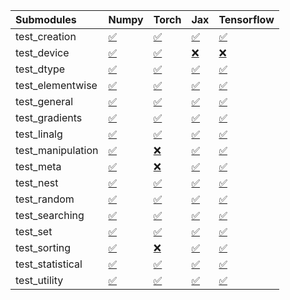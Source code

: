 | Submodules        | Numpy                                                                                                                           | Torch                                                                                                                           | Jax                                                                                                                             | Tensorflow                                                                                                                      |
|:------------------|:--------------------------------------------------------------------------------------------------------------------------------|:--------------------------------------------------------------------------------------------------------------------------------|:--------------------------------------------------------------------------------------------------------------------------------|:--------------------------------------------------------------------------------------------------------------------------------|
| test_creation     | <a href="https://github.com/unifyai/ivy/runs/7881103526?check_suite_focus=true" rel="noopener noreferrer" target="_blank">✅</a> | <a href="https://github.com/unifyai/ivy/runs/7881106276?check_suite_focus=true" rel="noopener noreferrer" target="_blank">✅</a> | <a href="https://github.com/unifyai/ivy/runs/7881108762?check_suite_focus=true" rel="noopener noreferrer" target="_blank">✅</a> | <a href="https://github.com/unifyai/ivy/runs/7881111454?check_suite_focus=true" rel="noopener noreferrer" target="_blank">✅</a> |
| test_device       | <a href="https://github.com/unifyai/ivy/runs/7881103701?check_suite_focus=true" rel="noopener noreferrer" target="_blank">✅</a> | <a href="https://github.com/unifyai/ivy/runs/7881106427?check_suite_focus=true" rel="noopener noreferrer" target="_blank">✅</a> | <a href="https://github.com/unifyai/ivy/runs/7881108982?check_suite_focus=true" rel="noopener noreferrer" target="_blank">❌</a> | <a href="https://github.com/unifyai/ivy/runs/7881111633?check_suite_focus=true" rel="noopener noreferrer" target="_blank">❌</a> |
| test_dtype        | <a href="https://github.com/unifyai/ivy/runs/7881103912?check_suite_focus=true" rel="noopener noreferrer" target="_blank">✅</a> | <a href="https://github.com/unifyai/ivy/runs/7881106558?check_suite_focus=true" rel="noopener noreferrer" target="_blank">✅</a> | <a href="https://github.com/unifyai/ivy/runs/7881109169?check_suite_focus=true" rel="noopener noreferrer" target="_blank">✅</a> | <a href="https://github.com/unifyai/ivy/runs/7881111828?check_suite_focus=true" rel="noopener noreferrer" target="_blank">✅</a> |
| test_elementwise  | <a href="https://github.com/unifyai/ivy/runs/7881104057?check_suite_focus=true" rel="noopener noreferrer" target="_blank">✅</a> | <a href="https://github.com/unifyai/ivy/runs/7881106704?check_suite_focus=true" rel="noopener noreferrer" target="_blank">✅</a> | <a href="https://github.com/unifyai/ivy/runs/7881109367?check_suite_focus=true" rel="noopener noreferrer" target="_blank">✅</a> | <a href="https://github.com/unifyai/ivy/runs/7881112017?check_suite_focus=true" rel="noopener noreferrer" target="_blank">✅</a> |
| test_general      | <a href="https://github.com/unifyai/ivy/runs/7881104225?check_suite_focus=true" rel="noopener noreferrer" target="_blank">✅</a> | <a href="https://github.com/unifyai/ivy/runs/7881106880?check_suite_focus=true" rel="noopener noreferrer" target="_blank">✅</a> | <a href="https://github.com/unifyai/ivy/runs/7881109548?check_suite_focus=true" rel="noopener noreferrer" target="_blank">✅</a> | <a href="https://github.com/unifyai/ivy/runs/7881112245?check_suite_focus=true" rel="noopener noreferrer" target="_blank">✅</a> |
| test_gradients    | <a href="https://github.com/unifyai/ivy/runs/7881104406?check_suite_focus=true" rel="noopener noreferrer" target="_blank">✅</a> | <a href="https://github.com/unifyai/ivy/runs/7881106985?check_suite_focus=true" rel="noopener noreferrer" target="_blank">✅</a> | <a href="https://github.com/unifyai/ivy/runs/7881109688?check_suite_focus=true" rel="noopener noreferrer" target="_blank">✅</a> | <a href="https://github.com/unifyai/ivy/runs/7881112436?check_suite_focus=true" rel="noopener noreferrer" target="_blank">✅</a> |
| test_linalg       | <a href="https://github.com/unifyai/ivy/runs/7881104570?check_suite_focus=true" rel="noopener noreferrer" target="_blank">✅</a> | <a href="https://github.com/unifyai/ivy/runs/7881107150?check_suite_focus=true" rel="noopener noreferrer" target="_blank">✅</a> | <a href="https://github.com/unifyai/ivy/runs/7881109843?check_suite_focus=true" rel="noopener noreferrer" target="_blank">✅</a> | <a href="https://github.com/unifyai/ivy/runs/7881112642?check_suite_focus=true" rel="noopener noreferrer" target="_blank">✅</a> |
| test_manipulation | <a href="https://github.com/unifyai/ivy/runs/7881104728?check_suite_focus=true" rel="noopener noreferrer" target="_blank">✅</a> | <a href="https://github.com/unifyai/ivy/runs/7881107335?check_suite_focus=true" rel="noopener noreferrer" target="_blank">❌</a> | <a href="https://github.com/unifyai/ivy/runs/7881110001?check_suite_focus=true" rel="noopener noreferrer" target="_blank">✅</a> | <a href="https://github.com/unifyai/ivy/runs/7881112788?check_suite_focus=true" rel="noopener noreferrer" target="_blank">✅</a> |
| test_meta         | <a href="https://github.com/unifyai/ivy/runs/7881104859?check_suite_focus=true" rel="noopener noreferrer" target="_blank">✅</a> | <a href="https://github.com/unifyai/ivy/runs/7881107497?check_suite_focus=true" rel="noopener noreferrer" target="_blank">❌</a> | <a href="https://github.com/unifyai/ivy/runs/7881110176?check_suite_focus=true" rel="noopener noreferrer" target="_blank">✅</a> | <a href="https://github.com/unifyai/ivy/runs/7881112985?check_suite_focus=true" rel="noopener noreferrer" target="_blank">✅</a> |
| test_nest         | <a href="https://github.com/unifyai/ivy/runs/7881105025?check_suite_focus=true" rel="noopener noreferrer" target="_blank">✅</a> | <a href="https://github.com/unifyai/ivy/runs/7881107628?check_suite_focus=true" rel="noopener noreferrer" target="_blank">✅</a> | <a href="https://github.com/unifyai/ivy/runs/7881110344?check_suite_focus=true" rel="noopener noreferrer" target="_blank">✅</a> | <a href="https://github.com/unifyai/ivy/runs/7881113151?check_suite_focus=true" rel="noopener noreferrer" target="_blank">✅</a> |
| test_random       | <a href="https://github.com/unifyai/ivy/runs/7881105174?check_suite_focus=true" rel="noopener noreferrer" target="_blank">✅</a> | <a href="https://github.com/unifyai/ivy/runs/7881107752?check_suite_focus=true" rel="noopener noreferrer" target="_blank">✅</a> | <a href="https://github.com/unifyai/ivy/runs/7881110496?check_suite_focus=true" rel="noopener noreferrer" target="_blank">✅</a> | <a href="https://github.com/unifyai/ivy/runs/7881113321?check_suite_focus=true" rel="noopener noreferrer" target="_blank">✅</a> |
| test_searching    | <a href="https://github.com/unifyai/ivy/runs/7881105326?check_suite_focus=true" rel="noopener noreferrer" target="_blank">✅</a> | <a href="https://github.com/unifyai/ivy/runs/7881107935?check_suite_focus=true" rel="noopener noreferrer" target="_blank">✅</a> | <a href="https://github.com/unifyai/ivy/runs/7881110638?check_suite_focus=true" rel="noopener noreferrer" target="_blank">✅</a> | <a href="https://github.com/unifyai/ivy/runs/7881113489?check_suite_focus=true" rel="noopener noreferrer" target="_blank">✅</a> |
| test_set          | <a href="https://github.com/unifyai/ivy/runs/7881105514?check_suite_focus=true" rel="noopener noreferrer" target="_blank">✅</a> | <a href="https://github.com/unifyai/ivy/runs/7881108068?check_suite_focus=true" rel="noopener noreferrer" target="_blank">✅</a> | <a href="https://github.com/unifyai/ivy/runs/7881110820?check_suite_focus=true" rel="noopener noreferrer" target="_blank">✅</a> | <a href="https://github.com/unifyai/ivy/runs/7881113644?check_suite_focus=true" rel="noopener noreferrer" target="_blank">✅</a> |
| test_sorting      | <a href="https://github.com/unifyai/ivy/runs/7881105695?check_suite_focus=true" rel="noopener noreferrer" target="_blank">✅</a> | <a href="https://github.com/unifyai/ivy/runs/7881108216?check_suite_focus=true" rel="noopener noreferrer" target="_blank">❌</a> | <a href="https://github.com/unifyai/ivy/runs/7881110991?check_suite_focus=true" rel="noopener noreferrer" target="_blank">✅</a> | <a href="https://github.com/unifyai/ivy/runs/7881113806?check_suite_focus=true" rel="noopener noreferrer" target="_blank">✅</a> |
| test_statistical  | <a href="https://github.com/unifyai/ivy/runs/7881105854?check_suite_focus=true" rel="noopener noreferrer" target="_blank">✅</a> | <a href="https://github.com/unifyai/ivy/runs/7881108391?check_suite_focus=true" rel="noopener noreferrer" target="_blank">✅</a> | <a href="https://github.com/unifyai/ivy/runs/7881111120?check_suite_focus=true" rel="noopener noreferrer" target="_blank">✅</a> | <a href="https://github.com/unifyai/ivy/runs/7881113948?check_suite_focus=true" rel="noopener noreferrer" target="_blank">✅</a> |
| test_utility      | <a href="https://github.com/unifyai/ivy/runs/7881106023?check_suite_focus=true" rel="noopener noreferrer" target="_blank">✅</a> | <a href="https://github.com/unifyai/ivy/runs/7881108570?check_suite_focus=true" rel="noopener noreferrer" target="_blank">✅</a> | <a href="https://github.com/unifyai/ivy/runs/7881111274?check_suite_focus=true" rel="noopener noreferrer" target="_blank">✅</a> | <a href="https://github.com/unifyai/ivy/runs/7881114095?check_suite_focus=true" rel="noopener noreferrer" target="_blank">✅</a> |